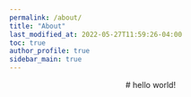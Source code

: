 ```yaml
---
permalink: /about/
title: "About"
last_modified_at: 2022-05-27T11:59:26-04:00
toc: true
author_profile: true
sidebar_main: true
---
```

<center>
  # hello world!
</center>

